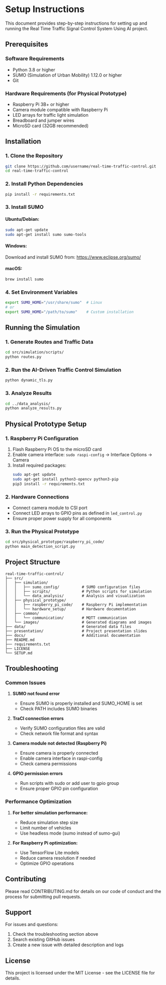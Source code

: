 # Setup Instructions

This document provides step-by-step instructions for setting up and running the Real Time Traffic Signal Control System Using AI project.

## Prerequisites

### Software Requirements
- Python 3.8 or higher
- SUMO (Simulation of Urban Mobility) 1.12.0 or higher
- Git

### Hardware Requirements (for Physical Prototype)
- Raspberry Pi 3B+ or higher
- Camera module compatible with Raspberry Pi
- LED arrays for traffic light simulation
- Breadboard and jumper wires
- MicroSD card (32GB recommended)

## Installation

### 1. Clone the Repository
```bash
git clone https://github.com/username/real-time-traffic-control.git
cd real-time-traffic-control
```

### 2. Install Python Dependencies
```bash
pip install -r requirements.txt
```

### 3. Install SUMO
#### Ubuntu/Debian:
```bash
sudo apt-get update
sudo apt-get install sumo sumo-tools
```

#### Windows:
Download and install SUMO from: https://www.eclipse.org/sumo/

#### macOS:
```bash
brew install sumo
```

### 4. Set Environment Variables
```bash
export SUMO_HOME="/usr/share/sumo"  # Linux
# or
export SUMO_HOME="/path/to/sumo"    # Custom installation
```

## Running the Simulation

### 1. Generate Routes and Traffic Data
```bash
cd src/simulation/scripts/
python routes.py
```

### 2. Run the AI-Driven Traffic Control Simulation
```bash
python dynamic_tls.py
```

### 3. Analyze Results
```bash
cd ../data_analysis/
python analyze_results.py
```

## Physical Prototype Setup

### 1. Raspberry Pi Configuration
1. Flash Raspberry Pi OS to the microSD card
2. Enable camera interface: `sudo raspi-config` → Interface Options → Camera
3. Install required packages:
   ```bash
   sudo apt-get update
   sudo apt-get install python3-opencv python3-pip
   pip3 install -r requirements.txt
   ```

### 2. Hardware Connections
- Connect camera module to CSI port
- Connect LED arrays to GPIO pins as defined in `led_control.py`
- Ensure proper power supply for all components

### 3. Run the Physical Prototype
```bash
cd src/physical_prototype/raspberry_pi_code/
python main_detection_script.py
```

## Project Structure

```
real-time-traffic-control/
├── src/
│   ├── simulation/
│   │   ├── sumo_config/          # SUMO configuration files
│   │   ├── scripts/              # Python scripts for simulation
│   │   └── data_analysis/        # Analysis and visualization
│   ├── physical_prototype/
│   │   ├── raspberry_pi_code/    # Raspberry Pi implementation
│   │   └── hardware_setup/       # Hardware documentation
│   ├── common/
│   │   └── communication/        # MQTT communication
│   └── images/                   # Generated diagrams and images
├── data/                         # Generated data files
├── presentation/                 # Project presentation slides
├── docs/                         # Additional documentation
├── README.md
├── requirements.txt
├── LICENSE
└── SETUP.md
```

## Troubleshooting

### Common Issues

1. **SUMO not found error**
   - Ensure SUMO is properly installed and SUMO_HOME is set
   - Check PATH includes SUMO binaries

2. **TraCI connection errors**
   - Verify SUMO configuration files are valid
   - Check network file format and syntax

3. **Camera module not detected (Raspberry Pi)**
   - Ensure camera is properly connected
   - Enable camera interface in raspi-config
   - Check camera permissions

4. **GPIO permission errors**
   - Run scripts with sudo or add user to gpio group
   - Ensure proper GPIO pin configuration

### Performance Optimization

1. **For better simulation performance:**
   - Reduce simulation step size
   - Limit number of vehicles
   - Use headless mode (sumo instead of sumo-gui)

2. **For Raspberry Pi optimization:**
   - Use TensorFlow Lite models
   - Reduce camera resolution if needed
   - Optimize GPIO operations

## Contributing

Please read CONTRIBUTING.md for details on our code of conduct and the process for submitting pull requests.

## Support

For issues and questions:
1. Check the troubleshooting section above
2. Search existing GitHub issues
3. Create a new issue with detailed description and logs

## License

This project is licensed under the MIT License - see the LICENSE file for details.

